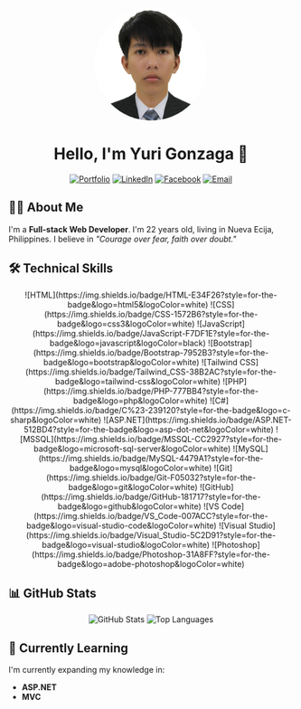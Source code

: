 <div align="center">
  <img src="2v2.jpg" alt="Yuri Gonzaga" width="200" style="border-radius:50%;" />
  
  # Hello, I'm Yuri Gonzaga 👋
  
  [![Portfolio](https://img.shields.io/badge/Portfolio-5340ff?style=for-the-badge&logo=Google-chrome&logoColor=white)](https://my-portfolio-hazel-tau-19.vercel.app/)
  [![LinkedIn](https://img.shields.io/badge/LinkedIn-0077B5?style=for-the-badge&logo=linkedin&logoColor=white)](https://www.linkedin.com/in/yuri-gonzaga-a323642b7/)
  [![Facebook](https://img.shields.io/badge/Facebook-1877F2?style=for-the-badge&logo=facebook&logoColor=white)](https://www.facebook.com/Yurigonzaga.04/)
  [![Email](https://img.shields.io/badge/Email-D14836?style=for-the-badge&logo=gmail&logoColor=white)](mailto:gonzagayuri760@gmail.com)
</div>

## 👨‍💻 About Me

I'm a **Full-stack Web Developer**. I'm 22 years old, living in Nueva Ecija, Philippines. I believe in _"Courage over fear, faith over doubt."_ 

## 🛠️ Technical Skills

<div align="center">
  <!-- Languages & Tools -->
  ![HTML](https://img.shields.io/badge/HTML-E34F26?style=for-the-badge&logo=html5&logoColor=white)
  ![CSS](https://img.shields.io/badge/CSS-1572B6?style=for-the-badge&logo=css3&logoColor=white)
  ![JavaScript](https://img.shields.io/badge/JavaScript-F7DF1E?style=for-the-badge&logo=javascript&logoColor=black)
  ![Bootstrap](https://img.shields.io/badge/Bootstrap-7952B3?style=for-the-badge&logo=bootstrap&logoColor=white)
  ![Tailwind CSS](https://img.shields.io/badge/Tailwind_CSS-38B2AC?style=for-the-badge&logo=tailwind-css&logoColor=white)
  ![PHP](https://img.shields.io/badge/PHP-777BB4?style=for-the-badge&logo=php&logoColor=white)
  ![C#](https://img.shields.io/badge/C%23-239120?style=for-the-badge&logo=c-sharp&logoColor=white)
  ![ASP.NET](https://img.shields.io/badge/ASP.NET-512BD4?style=for-the-badge&logo=asp-dot-net&logoColor=white)
  ![MSSQL](https://img.shields.io/badge/MSSQL-CC2927?style=for-the-badge&logo=microsoft-sql-server&logoColor=white)
  ![MySQL](https://img.shields.io/badge/MySQL-4479A1?style=for-the-badge&logo=mysql&logoColor=white)
  ![Git](https://img.shields.io/badge/Git-F05032?style=for-the-badge&logo=git&logoColor=white)
  ![GitHub](https://img.shields.io/badge/GitHub-181717?style=for-the-badge&logo=github&logoColor=white)
  ![VS Code](https://img.shields.io/badge/VS_Code-007ACC?style=for-the-badge&logo=visual-studio-code&logoColor=white)
  ![Visual Studio](https://img.shields.io/badge/Visual_Studio-5C2D91?style=for-the-badge&logo=visual-studio&logoColor=white)
  ![Photoshop](https://img.shields.io/badge/Photoshop-31A8FF?style=for-the-badge&logo=adobe-photoshop&logoColor=white)
</div>

## 📊 GitHub Stats

<div align="center">
  <img src="https://github-readme-stats.vercel.app/api?username=WebDevYuri&show_icons=true&count_private=true&hide=issues&theme=tokyonight" alt="GitHub Stats" height="170" />
  <img src="https://github-readme-stats.vercel.app/api/top-langs/?username=WebDevYuri&layout=compact&theme=tokyonight" alt="Top Languages" height="170" />
</div>

## 🌱 Currently Learning

I'm currently expanding my knowledge in:
- **ASP.NET**
- **MVC**
